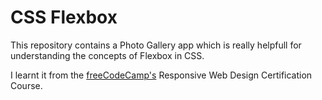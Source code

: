 # CSS Flexbox
This repository contains a Photo Gallery app which is really helpfull for understanding the concepts of Flexbox in CSS. 

I learnt it from the [freeCodeCamp's](https://www.freeCodeCamp.com) Responsive Web Design Certification Course.